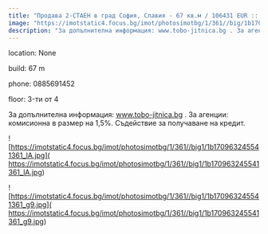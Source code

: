 ```yaml
---
title: "Продава 2-СТАЕН в град София, Славия - 67 кв.м / 106431 EUR :: imot.bg Обява"
image: "https://imotstatic4.focus.bg/imot/photosimotbg/1/361//big/1b170963245541361_fb.jpg"
description: "За допълнителна информация: www.tobo-jitnica.bg . За агенции: комисионна в размер на 1,5%. Съдействие за получаване на кредит."
---
```


location: None

build: 67 m

phone: 0885691452

floor: 3-ти от 4

За допълнителна информация: www.tobo-jitnica.bg . За агенции: комисионна в размер на 1,5%. Съдействие за получаване на кредит.


![https://imotstatic4.focus.bg/imot/photosimotbg/1/361//big1/1b170963245541361_lA.jpg]( https://imotstatic4.focus.bg/imot/photosimotbg/1/361//big1/1b170963245541361_lA.jpg)


![https://imotstatic4.focus.bg/imot/photosimotbg/1/361//big1/1b170963245541361_g9.jpg]( https://imotstatic4.focus.bg/imot/photosimotbg/1/361//big1/1b170963245541361_g9.jpg)


